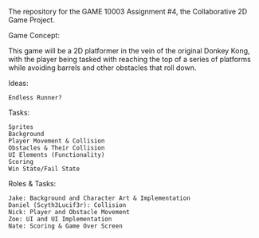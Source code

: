 The repository for the GAME 10003 Assignment #4, the Collaborative 2D Game Project.

Game Concept:

This game will be a 2D platformer in the vein of the original Donkey Kong, with the player being tasked with reaching the top of a series of platforms while avoiding barrels and other obstacles that roll down.

Ideas:

    Endless Runner?

Tasks:

    Sprites
    Background
    Player Movement & Collision
    Obstacles & Their Collision
    UI Elements (Functionality)
    Scoring
    Win State/Fail State

Roles & Tasks:

    Jake: Background and Character Art & Implementation
    Daniel (Scyth3Lucif3r): Collision
    Nick: Player and Obstacle Movement
    Zoe: UI and UI Implementation
    Nate: Scoring & Game Over Screen
